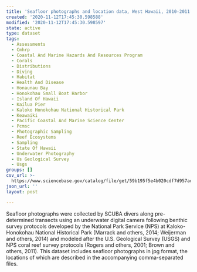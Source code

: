 ```yaml
---
title: 'Seafloor photographs and location data, West Hawaii, 2010-2011'
created: '2020-11-12T17:45:30.598588'
modified: '2020-11-12T17:45:30.598597'
state: active
type: dataset
tags:
  - Assessments
  - Cmhrp
  - Coastal And Marine Hazards And Resources Program
  - Corals
  - Distributions
  - Diving
  - Habitat
  - Health And Disease
  - Honaunau Bay
  - Honokohau Small Boat Harbor
  - Island Of Hawaii
  - Kailua Pier
  - Kaloko Honokohau National Historical Park
  - Keawaiki
  - Pacific Coastal And Marine Science Center
  - Pcmsc
  - Photographic Sampling
  - Reef Ecosystems
  - Sampling
  - State Of Hawaii
  - Underwater Photography
  - Us Geological Survey
  - Usgs
groups: []
csv_url: >-
  https://www.sciencebase.gov/catalog/file/get/59b195f5e4b020cdf7d957ad?name=SeafloorPhotographLocationData_Oct2011.csv
json_url: ''
layout: post

---
```

Seafloor photographs were collected by SCUBA divers along pre-determined transects using an underwater digital camera following benthic survey protocols developed by the National Park Service (NPS) at Kaloko-Honokohau National Historical Park (Marrack and others, 2014; Weijerman and others, 2014) and modeled after the U.S. Geological Survey (USGS) and NPS coral reef survey protocols (Rogers and others, 2001; Brown and others, 2011). This dataset includes seafloor photographs in jpg format, the locations of which are described in the accompanying comma-separated files.
